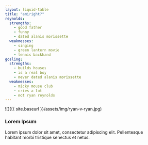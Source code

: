 ```yaml
---
layout: liquid-table
title: "amiright?"
reynolds:
  strengths:
    - good father
    - funny
    - dated alanis morissette
  weaknesses:
    - singing
    - green lantern movie
    - tennis backhand
gosling:
  strengths:
    - builds houses
    - is a real boy
    - never dated alanis morissette
  weaknesses:
    - micky mouse club
    - cries a lot
    - not ryan reynolds
---
```


![]({{ site.baseurl }}/assets/img/ryan-v-ryan.jpg)

### Lorem Ipsum

Lorem ipsum dolor sit amet, consectetur adipiscing elit. Pellentesque habitant morbi tristique senectus et netus.
